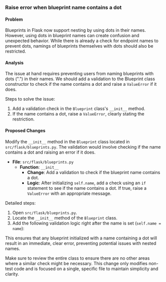 ### Raise error when blueprint name contains a dot

#### Problem
Blueprints in Flask now support nesting by using dots in their names. However, using dots in blueprint names can create confusion and unexpected behavior. While there is already a check for endpoint names to prevent dots, namings of blueprints themselves with dots should also be restricted.

#### Analysis
The issue at hand requires preventing users from naming blueprints with dots (".") in their names. We should add a validation to the Blueprint class constructor to check if the name contains a dot and raise a `ValueError` if it does.

Steps to solve the issue:
1. Add a validation check in the `Blueprint` class's `__init__` method.
2. If the name contains a dot, raise a `ValueError`, clearly stating the restriction.

#### Proposed Changes
Modify the `__init__` method in the `Blueprint` class located in `src/flask/blueprints.py`. The validation would involve checking if the name contains a dot and raising an error if it does.

- **File**: `src/flask/blueprints.py`
  - **Function**: `__init__`
    - **Change**: Add a validation to check if the blueprint name contains a dot.
    - **Logic**: After initializing `self.name`, add a check using an `if` statement to see if the name contains a dot. If true, raise a `ValueError` with an appropriate message.

Detailed steps:
1. Open `src/flask/blueprints.py`.
2. Locate the `__init__` method of the `Blueprint` class.
3. Add the following validation logic right after the name is set (`self.name = name`):
    

This ensures that any blueprint initialized with a name containing a dot will result in an immediate, clear error, preventing potential issues with nested names.

Make sure to review the entire class to ensure there are no other areas where a similar check might be necessary. This change only modifies non-test code and is focused on a single, specific file to maintain simplicity and clarity.